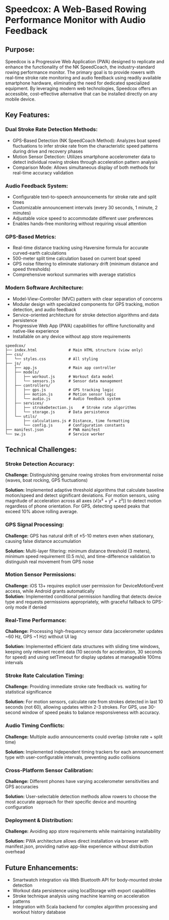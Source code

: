 # Speedcox: A Web-Based Rowing Performance Monitor with Audio Feedback


## Purpose:
Speedcox is a Progressive Web Application (PWA) designed to replicate and enhance the functionality of the NK SpeedCoach, the industry-standard rowing performance monitor. The primary goal is to provide rowers with real-time stroke rate monitoring and audio feedback using readily available smartphone hardware, eliminating the need for dedicated specialized equipment. By leveraging modern web technologies, Speedcox offers an accessible, cost-effective alternative that can be installed directly on any mobile device.

## Key Features:

### Dual Stroke Rate Detection Methods:

- GPS-Based Detection (NK SpeedCoach Method): Analyzes boat speed fluctuations to infer stroke rate from the characteristic speed patterns during drive and recovery phases
- Motion Sensor Detection: Utilizes smartphone accelerometer data to detect individual rowing strokes through acceleration pattern analysis
- Comparison Mode: Allows simultaneous display of both methods for real-time accuracy validation


### Audio Feedback System:

- Configurable text-to-speech announcements for stroke rate and split times
- Customizable announcement intervals (every 30 seconds, 1 minute, 2 minutes)
- Adjustable voice speed to accommodate different user preferences
- Enables hands-free monitoring without requiring visual attention


### GPS-Based Metrics:

- Real-time distance tracking using Haversine formula for accurate curved-earth calculations
- 500-meter split time calculation based on current boat speed
- GPS noise filtering to eliminate stationary drift (minimum distance and speed thresholds)
- Comprehensive workout summaries with average statistics


### Modern Software Architecture:

- Model-View-Controller (MVC) pattern with clear separation of concerns
- Modular design with specialized components for GPS tracking, motion detection, and audio feedback
- Service-oriented architecture for stroke detection algorithms and data persistence
- Progressive Web App (PWA) capabilities for offline functionality and native-like experience
- Installable on any device without app store requirements

```
speedcox/
├── index.html              # Main HTML structure (view only)
├── css/
│   └── styles.css          # All styling
├── js/
│   ├── app.js              # Main app controller
│   ├── models/
│   │   ├── workout.js      # Workout data model
│   │   └── sensors.js      # Sensor data management
│   ├── controllers/
│   │   ├── gps.js          # GPS tracking logic
│   │   ├── motion.js       # Motion sensor logic
│   │   └── audio.js        # Audio feedback system
│   ├── services/
│   │   ├── strokeDetection.js    # Stroke rate algorithms
│   │   └── storage.js      # Data persistence
│   └── utils/
│       ├── calculations.js # Distance, time formatting
│       └── config.js       # Configuration constants
├── manifest.json           # PWA manifest
└── sw.js                   # Service worker
```


## Technical Challenges:

### Stroke Detection Accuracy:

**Challenge:** Distinguishing genuine rowing strokes from environmental noise (waves, boat rocking, GPS fluctuations)  

**Solution:** Implemented adaptive threshold algorithms that calculate baseline motion/speed and detect significant deviations. For motion sensors, using magnitude of acceleration across all axes (√(x² + y² + z²)) to detect motion regardless of phone orientation. For GPS, detecting speed peaks that exceed 10% above rolling average.


### GPS Signal Processing:
**Challenge:** GPS has natural drift of ±5-10 meters even when stationary, causing false distance accumulation  

**Solution:** Multi-layer filtering: minimum distance threshold (3 meters), minimum speed requirement (0.5 m/s), and time-difference validation to distinguish real movement from GPS noise


### Motion Sensor Permissions:

**Challenge:** iOS 13+ requires explicit user permission for DeviceMotionEvent access, while Android grants automatically  
**Solution:** Implemented conditional permission handling that detects device type and requests permissions appropriately, with graceful fallback to GPS-only mode if denied


### Real-Time Performance:

**Challenge:** Processing high-frequency sensor data (accelerometer updates ~60 Hz, GPS ~1 Hz) without UI lag  

**Solution:** Implemented efficient data structures with sliding time windows, keeping only relevant recent data (10 seconds for acceleration, 30 seconds for speed) and using setTimeout for display updates at manageable 100ms intervals


### Stroke Rate Calculation Timing:

**Challenge:** Providing immediate stroke rate feedback vs. waiting for statistical significance  

**Solution:** For motion sensors, calculate rate from strokes detected in last 10 seconds (not 60), allowing updates within 2-3 strokes. For GPS, use 30-second window of speed peaks to balance responsiveness with accuracy.


### Audio Timing Conflicts:

**Challenge:** Multiple audio announcements could overlap (stroke rate + split time)

**Solution:** Implemented independent timing trackers for each announcement type with user-configurable intervals, preventing audio collisions


### Cross-Platform Sensor Calibration:

**Challenge:** Different phones have varying accelerometer sensitivities and GPS accuracies

**Solution:** User-selectable detection methods allow rowers to choose the most accurate approach for their specific device and mounting configuration


### Deployment & Distribution:

**Challenge:** Avoiding app store requirements while maintaining installability

**Solution:** PWA architecture allows direct installation via browser with manifest.json, providing native app-like experience without distribution overhead



## Future Enhancements:

- Smartwatch integration via Web Bluetooth API for body-mounted stroke detection
- Workout data persistence using localStorage with export capabilities
- Stroke technique analysis using machine learning on acceleration patterns
- Integration with Scala backend for complex algorithm processing and workout history database